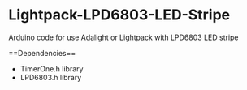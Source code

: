 Lightpack-LPD6803-LED-Stripe
============================

Arduino code for use Adalight or Lightpack with LPD6803 LED stripe

==Dependencies==

- TimerOne.h library
- LPD6803.h library

